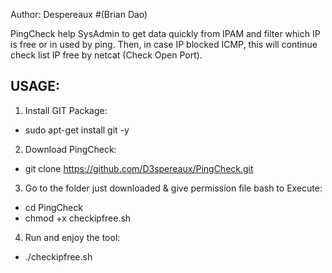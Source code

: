 Author: Despereaux #(Brian Dao)

PingCheck help SysAdmin to get data quickly from IPAM and filter which IP is free or in used by ping. Then, in case IP blocked ICMP, this will continue check list IP free by netcat (Check Open Port).


USAGE:
------

1. Install GIT Package:

  - sudo apt-get install git -y

2. Download PingCheck:

  - git clone https://github.com/D3spereaux/PingCheck.git

3. Go to the folder just downloaded & give permission file bash to Execute:

  - cd PingCheck
  - chmod +x checkipfree.sh

4. Run and enjoy the tool:

  - ./checkipfree.sh
